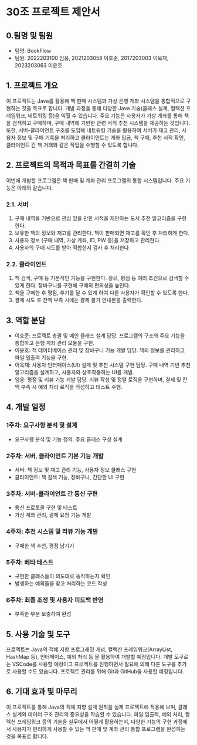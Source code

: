 # 30조 프로젝트 제안서
## 0.팀명 및 팀원  
- 팀명: BookFlow  
- 팀원: 2022203100 임웅, 2021203058 이호준, 2017203003 이욱재, 2023203063 이윤호

## 1. 프로젝트 개요
이 프로젝트는 Java를 활용해 책 판매 시스템과 가상 은행 계좌 시스템을 통합적으로 구현하는 것을 목표로 합니다. 개발 과정을 통해 다양한 Java 기술(클래스 설계, 컬렉션 프레임워크, 네트워킹 등)을 익힐 수 있습니다. 주요 기능은 사용자가 가상 계좌를 통해 책을 검색하고 구매하며, 구매 내역에 기반한 관련 서적 추천 시스템을 제공하는 것입니다. 또한, 서버-클라이언트 구조를 도입해 네트워킹 기술을 활용하여 서버가 재고 관리, 사용자 정보 및 구매 기록을 처리하고 클라이언트는 계좌 입금, 책 구매, 추천 서적 확인, 클라이언트 간 책 거래와 같은 작업을 수행할 수 있도록 합니다.

## 2. 프로젝트의 목적과 목표를 간결히 기술  
이번에 개발할 프로그램은 책 판매 및 계좌 관리 프로그램의 통합 시스템입니다. 주요 기능은 아래와 같습니다.
### 2.1. 서버
  1. 구매 내역을 기반으로 관심 있을 만한 서적을 제안하는 도서 추천 알고리즘을 구현한다.
  2. 보유한 책의 정보와 재고를 관리한다. 책이 판매되면 재고를 확인 후 처리하게 한다.
  3. 사용자 정보 (구매 내역, 가상 계좌, ID, PW 등)을 저장하고 관리한다.
  4. 사용자의 구매 시도를 받아 적합한지 검사 후 처리한다.
### 2.2. 클라이언트
  1. 책 검색, 구매 등 기본적인 기능을 구현한다. 장르, 평점 등 여러 조건으로 검색할 수 있게 한다. 장바구니를 구현해 구매의 편의성을 높인다.
  2. 책을 구매한 후 평점, 후기를 달 수 있게 하여 다른 사용자가 확인할 수 있도록 한다.
  3. 결제 시도 후 잔액 부족 시에는 결제 불가 안내문을 출력한다.

## 3. 역할 분담  
  - 이호준: 프로젝트 총괄 및 메인 클래스 설계 담당. 프로그램의 구조와 주요 기능을 통합하고 은행 계좌 관리 모듈을 구현.
  - 이윤호: 책 데이터베이스 관리 및 장바구니 기능 개발 담당. 책의 정보를 관리하고 파일 입출력 기능을 구현.
  - 이욱재: 사용자 인터페이스(UI) 설계 및 추천 시스템 구현 담당. 구매 내역 기반 추천 알고리즘을 설계하고, 사용자와 상호작용하는 UI를 개발.
  - 임웅: 평점 및 리뷰 기능 개발 담당. 리뷰 작성 및 정렬 로직을 구현하며, 결제 및 잔액 부족 시 예외 처리 로직을 작성하고 테스트 수행.

## 4. 개발 일정  
  ### 1주차: 요구사항 분석 및 설계
  - 요구사항 분석 및 기능 정의. 주요 클래스 구성 설계
  ### 2주차: 서버, 클라이언트 기본 기능 개발
  - 서버: 책 정보 및 재고 관리 기능, 사용자 정보 클래스 구현
  - 클라이언트: 책 검색 기능, 장바구니, 간단한 UI 구현
  ### 3주차: 서버-클라이언트 간 통신 구현
  - 통신 프로토콜 구현 및 테스트
  - 가상 계좌 관리, 결제 요청 기능 개발

  ### 4주차: 추천 시스템 및 리뷰 기능 개발  
  - 구매한 책 추천, 평점 남기기
  ### 5주차: 베타 테스트  
  - 구현한 클래스들이 의도대로 동작하는지 확인  
  - 발생하는 예외들을 찾고 처리하는 코드 작성  
  ### 6주차: 최종 조정 및 사용자 피드백 반영  
  - 부족한 부분 보충하여 완성

## 5. 사용 기술 및 도구  
프로젝트는 Java의 객체 지향 프로그래밍 개념, 컬렉션 프레임워크(ArrayList, HashMap 등), 인터페이스, 예외 처리 등 을 활용하여 개발할 예정입니다. 개발 도구로는 VSCode를 사용할 예정이고 프로젝트를 진행하면서 필요에 의해 다른 도구를 추가로 사용할 수도 있습니다. 프로젝트 관리를 위해 Git과 GitHub을 사용할 예정입니다.

## 6. 기대 효과 및 마무리  
이 프로젝트를 통해 Java의 객체 지향 설계 원칙을 실제 프로젝트에 적용해 보며, 클래스 설계와 데이터 구조 관리의 중요성을 학습할 수 있습니다. 파일 입출력, 예외 처리, 컬렉션 프레임워크 등의 기술을 실무에서 어떻게 활용하는지, 다양한 기능의 구현 과정에서 사용자가 편리하게 사용할 수 있는 책 판매 및 계좌 관리 통합 프로그램을 완성하는 것을 목표로 합니다.